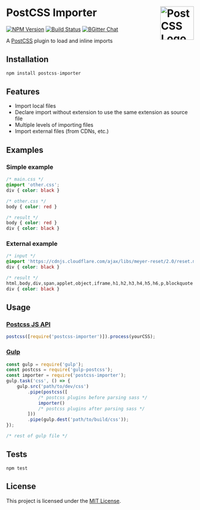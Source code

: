 # PostCSS Importer [<img src="https://postcss.github.io/postcss/logo.svg" alt="PostCSS Logo" width="90" height="90" align="right">](https://github.com/postcss/postcss)
[![NPM Version](https://img.shields.io/npm/v/postcss-importer.svg)](https://www.npmjs.com/package/postcss-importer)
[![Build Status](https://travis-ci.org/arpadHegedus/postcss-importer.svg?branch=master)](https://travis-ci.org/arpadHegedus/postcss-importer)
[![BGitter Chat](https://img.shields.io/badge/chat-gitter-blue.svg)](https://gitter.im/postcss/postcss)

A [PostCSS](https://github.com/postcss/postcss) plugin to load and inline imports


## Installation

```js
npm install postcss-importer
```

## Features
* Import local files
* Declare import without extension to use the same extension as source file
* Multiple levels of importing files
* Import external files (from CDNs, etc.)

## Examples

### Simple example

```css
/* main.css */
@import 'other.css';
div { color: black }
```
```css
/* other.css */
body { color: red }
```
```css
/* result */
body { color: red }
div { color: black }
```

### External example

```css
/* input */
@import 'https://cdnjs.cloudflare.com/ajax/libs/meyer-reset/2.0/reset.min.css';
div { color: black }
```
```css
/* result */
html,body,div,span,applet,object,iframe,h1,h2,h3,h4,h5,h6,p,blockquote,pre,a,abbr,acronym,address,big,cite,code,del,dfn,em,img,ins,kbd,q,s,samp,small,strike,strong,sub,sup,tt,var,b,u,i,center,dl,dt,dd,ol,ul,li,fieldset,form,label,legend,table,caption,tbody,tfoot,thead,tr,th,td,article,aside,canvas,details,embed,figure,figcaption,footer,header,hgroup,menu,nav,output,ruby,section,summary,time,mark,audio,video{margin:0;padding:0;border:0;font-size:100%;font:inherit;vertical-align:baseline}article,aside,details,figcaption,figure,footer,header,hgroup,menu,nav,section{display:block}body{line-height:1}ol,ul{list-style:none}blockquote,q{quotes:none}blockquote:before,blockquote:after,q:before,q:after{content:'';content:none}table{border-collapse:collapse;border-spacing:0}
div { color: black }
```


## Usage

### [Postcss JS API](https://github.com/postcss/postcss#js-api)

```js
postcss([require('postcss-importer')]).process(yourCSS);
```

### [Gulp](https://github.com/gulpjs/gulp)

```js
const gulp = require('gulp');
const postcss = require('gulp-postcss');
const importer = require('postcss-importer');
gulp.task('css', () => {
    gulp.src('path/to/dev/css')
        .pipe(postcss([
            /* postcss plugins before parsing sass */
            importer()
            /* postcss plugins after parsing sass */
        ]))
        .pipe(gulp.dest('path/to/build/css'));
});

/* rest of gulp file */
```

## Tests

```
npm test
```

## License
This project is licensed under the [MIT License](./LICENSE).
